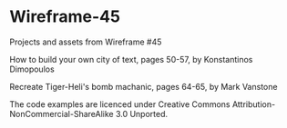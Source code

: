 # Wireframe-45
Projects and assets from Wireframe #45

How to build your own city of text, pages 50-57, by Konstantinos Dimopoulos

Recreate Tiger-Heli's bomb machanic, pages 64-65, by Mark Vanstone

The code examples are licenced under Creative Commons Attribution-NonCommercial-ShareAlike 3.0 Unported.

